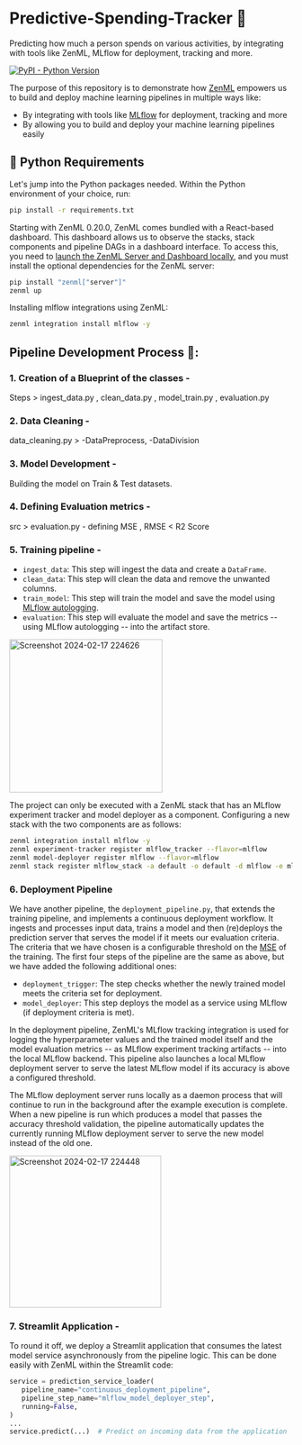 # Predictive-Spending-Tracker 💸
Predicting how much a person spends on various activities, by integrating with tools like ZenML, MLflow for deployment, tracking and more.

[![PyPI - Python Version](https://img.shields.io/pypi/pyversions/zenml)](https://pypi.org/project/zenml/)

The purpose of this repository is to demonstrate how [ZenML](https://github.com/zenml-io/zenml) empowers us to build and deploy machine learning pipelines in multiple ways like:

- By integrating with tools like [MLflow](https://mlflow.org/) for deployment, tracking and more
- By allowing you to build and deploy your machine learning pipelines easily
  

## :snake: Python Requirements

Let's jump into the Python packages needed. Within the Python environment of your choice, run:

```bash
pip install -r requirements.txt
```
Starting with ZenML 0.20.0, ZenML comes bundled with a React-based dashboard. This dashboard allows us to observe the stacks, stack components and pipeline DAGs in a dashboard interface. To access this, you need to [launch the ZenML Server and Dashboard locally](https://docs.zenml.io/user-guide/starter-guide#explore-the-dashboard), and you must install the optional dependencies for the ZenML server:

```bash
pip install "zenml["server"]"
zenml up
```
Installing mlflow integrations using ZenML:

```bash
zenml integration install mlflow -y
```

## Pipeline Development Process 🚀:

### 1. Creation of a Blueprint of the classes -
   
   Steps > ingest_data.py , clean_data.py , model_train.py , evaluation.py
   
### 2. Data Cleaning -
   
   data_cleaning.py > -DataPreprocess,  -DataDivision
### 3. Model Development -
   
   Building the model on Train & Test datasets.
   
### 4. Defining Evaluation metrics -
   
   src > evaluation.py - defining MSE , RMSE < R2 Score
   
### 5. Training pipeline -
   - `ingest_data`: This step will ingest the data and create a `DataFrame`.
   - `clean_data`: This step will clean the data and remove the unwanted columns.
   - `train_model`: This step will train the model and save the model using [MLflow autologging](https://www.mlflow.org/docs/latest/tracking.html).
   - `evaluation`: This step will evaluate the model and save the metrics -- using MLflow autologging -- into the artifact store.

<img width="272" alt="Screenshot 2024-02-17 224626" src="https://github.com/Keerthanareddy95/Predictive-Spending-Tracker/assets/123613605/99bb02cd-551b-4e39-9aae-1793595f7e1d">




The project can only be executed with a ZenML stack that has an MLflow experiment tracker and model deployer as a component. Configuring a new stack with the two components are as follows:

```bash
zenml integration install mlflow -y
zenml experiment-tracker register mlflow_tracker --flavor=mlflow
zenml model-deployer register mlflow --flavor=mlflow
zenml stack register mlflow_stack -a default -o default -d mlflow -e mlflow_tracker --set
```

### 6. Deployment Pipeline

We have another pipeline, the `deployment_pipeline.py`, that extends the training pipeline, and implements a continuous deployment workflow. It ingests and processes input data, trains a model and then (re)deploys the prediction server that serves the model if it meets our evaluation criteria. The criteria that we have chosen is a configurable threshold on the [MSE](https://scikit-learn.org/stable/modules/generated/sklearn.metrics.mean_squared_error.html) of the training. The first four steps of the pipeline are the same as above, but we have added the following additional ones:

- `deployment_trigger`: The step checks whether the newly trained model meets the criteria set for deployment.
- `model_deployer`: This step deploys the model as a service using MLflow (if deployment criteria is met).

In the deployment pipeline, ZenML's MLflow tracking integration is used for logging the hyperparameter values and the trained model itself and the model evaluation metrics -- as MLflow experiment tracking artifacts -- into the local MLflow backend. This pipeline also launches a local MLflow deployment server to serve the latest MLflow model if its accuracy is above a configured threshold.

The MLflow deployment server runs locally as a daemon process that will continue to run in the background after the example execution is complete. When a new pipeline is run which produces a model that passes the accuracy threshold validation, the pipeline automatically updates the currently running MLflow deployment server to serve the new model instead of the old one.

<img width="270" alt="Screenshot 2024-02-17 224448" src="https://github.com/Keerthanareddy95/Predictive-Spending-Tracker/assets/123613605/5e6e51b8-63b2-4106-bdd7-1ac272f867b2">


### 7. Streamlit Application -
To round it off, we deploy a Streamlit application that consumes the latest model service asynchronously from the pipeline logic. This can be done easily with ZenML within the Streamlit code:

```python
service = prediction_service_loader(
   pipeline_name="continuous_deployment_pipeline",
   pipeline_step_name="mlflow_model_deployer_step",
   running=False,
)
...
service.predict(...)  # Predict on incoming data from the application
```
